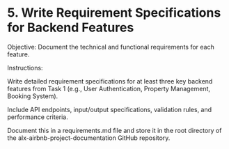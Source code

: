 # 5. Write Requirement Specifications for Backend Features

Objective: Document the technical and functional requirements for each feature.

Instructions:

Write detailed requirement specifications for at least three key backend
features from Task 1 (e.g., User Authentication, Property Management, Booking System).

Include API endpoints, input/output specifications, validation rules, and performance criteria.

Document this in a requirements.md file and store it in the root directory of 
the alx-airbnb-project-documentation GitHub repository.
